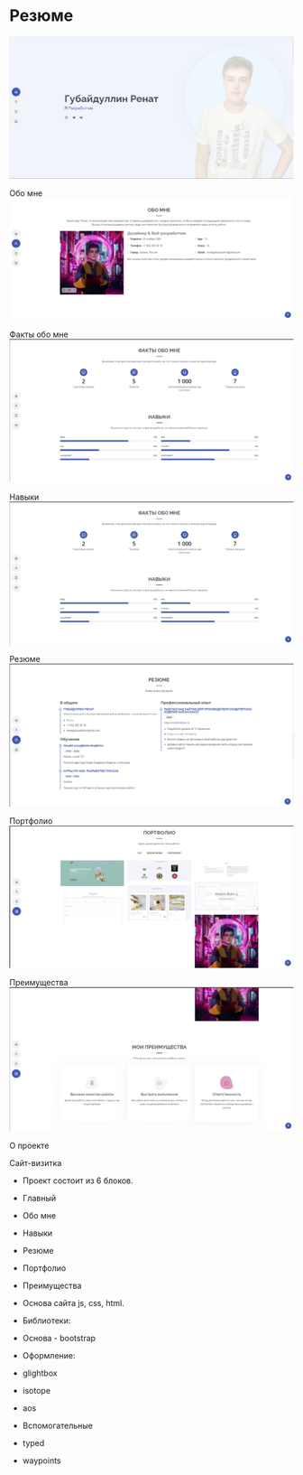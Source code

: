 # Резюме
![1](https://github.com/renat2006/Resume/blob/main/1.jpg)

Обо мне
![2](https://github.com/renat2006/Resume/blob/main/2.jpg)

Факты обо мне
![3](https://github.com/renat2006/Resume/blob/main/3.jpg)

Навыки
![4](https://github.com/renat2006/Resume/blob/main/3.jpg)

Резюме
![5](https://github.com/renat2006/Resume/blob/main/4.jpg)

Портфолио
![6](https://github.com/renat2006/Resume/blob/main/5.jpg)

Преимущества
![7](https://github.com/renat2006/Resume/blob/main/6.jpg)


О проекте

Сайт-визитка

- Проект состоит из 6 блоков.
 - Главный
 - Обо мне
 - Навыки
 - Резюме
 - Портфолио
 - Преимущества

- Основа сайта js, css, html.

- Библиотеки:
 - Основа - bootstrap
 - Оформление:
  - glightbox
  - isotope
  - aos
 - Вспомогательные
  - typed
  - waypoints





